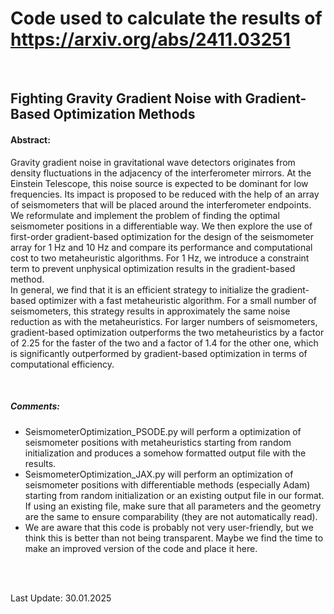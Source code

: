 # Code used to calculate the results of https://arxiv.org/abs/2411.03251

<br/>

## Fighting Gravity Gradient Noise with Gradient-Based Optimization Methods

#### Abstract:

Gravity gradient noise in gravitational wave detectors originates from density fluctuations in the adjacency of the interferometer mirrors. At the Einstein Telescope, this noise source is expected to be dominant for low frequencies. Its impact is proposed to be reduced with the help of an array of seismometers that will be placed around the interferometer endpoints. <br/>
We reformulate and implement the problem of finding the optimal seismometer positions in a differentiable way. We then explore the use of first-order gradient-based optimization for the design of the seismometer array for 1 Hz and 10 Hz and compare its performance and computational cost to two metaheuristic algorithms. For 1 Hz, we introduce a constraint term to prevent unphysical optimization results in the gradient-based method. <br/>
In general, we find that it is an efficient strategy to initialize the gradient-based optimizer with a fast metaheuristic algorithm. For a small number of seismometers, this strategy results in approximately the same noise reduction as with the metaheuristics. For larger numbers of seismometers, gradient-based optimization outperforms the two metaheuristics by a factor of 2.25 for the faster of the two and a factor of 1.4 for the other one, which is significantly outperformed by gradient-based optimization in terms of computational efficiency.

<br/>

##### Comments:

- SeismometerOptimization_PSODE.py will perform a optimization of seismometer positions with metaheuristics starting from random initialization and produces a somehow formatted output file with the results.
- SeismometerOptimization_JAX.py will perform an optimization of seismometer positions with differentiable methods (especially Adam) starting from random initialization or an existing output file in our format. If using an existing file, make sure that all parameters and the geometry are the same to ensure comparability (they are not automatically read).
- We are aware that this code is probably not very user-friendly, but we think this is better than not being transparent. Maybe we find the time to make an improved version of the code and place it here.

<br/><br/>

Last Update: 30.01.2025
